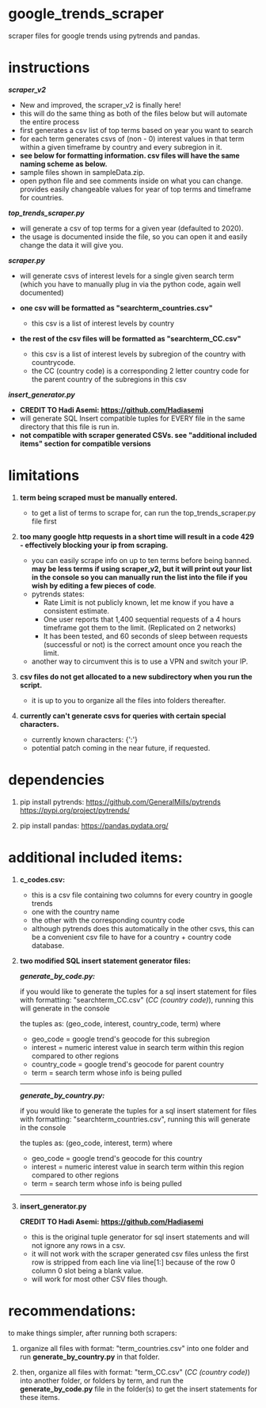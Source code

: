 # google_trends_scraper
scraper files for google trends using pytrends and pandas.


# instructions
***scraper_v2***
* New and improved, the scraper_v2 is finally here! 
* this will do the same thing as both of the files below but will automate the entire process
* first generates a csv list of top terms based on year you want to search
* for each term generates csvs of (non - 0) interest values in that term within a given timeframe by country and every subregion in it.
* **see below for formatting information. csv files will have the same naming scheme as below.**
* sample files shown in sampleData.zip.
* open python file and see comments inside on what you can change. provides easily changeable values for year of top terms and timeframe for countries.

***top_trends_scraper.py***

* will generate a csv of top terms for a given year (defaulted to 2020).
* the usage is documented inside the file, so you can open it and easily change the data it will give you.

***scraper.py***

* will generate csvs of interest levels for a single given search term 
(which you have to manually plug in via the python code, again well documented)

* **one csv will be formatted as "searchterm_countries.csv"**
	* this csv is a list of interest levels by country

* **the rest of the csv files will be formatted as "searchterm_CC.csv"**
	* this csv is a list of interest levels by subregion of the country with countrycode.
	* the CC (country code) is a corresponding 2 letter country code for the parent country of the subregions in this csv

***insert_generator.py***

* **CREDIT TO Hadi Asemi: https://github.com/Hadiasemi**
* will generate SQL Insert compatible tuples for EVERY file in the same directory that this file is run in.
* **not compatible with scraper generated CSVs. see "additional included items" section for compatible versions**

# limitations
1) **term being scraped must be manually entered.** 
	* to get a list of terms to scrape for, can run the top_trends_scraper.py file first

2) **too many google http requests in a short time will result in a code 429 - effectively blocking your ip from scraping.**
	* you can easily scrape info on up to ten terms before being banned. **may be less terms if using scraper_v2, but it will print out your list in the console so you can manually run the list into the file if you wish by editing a few pieces of code**.
	* pytrends states:
		* Rate Limit is not publicly known, let me know if you have a consistent estimate.
		* One user reports that 1,400 sequential requests of a 4 hours timeframe got them to the limit. (Replicated on 2 networks)
		* It has been tested, and 60 seconds of sleep between requests (successful or not) is the correct amount once you reach the limit.
	* another way to circumvent this is to use a VPN and switch your IP.

3) **csv files do not get allocated to a new subdirectory when you run the script.**
	* it is up to you to organize all the files into folders thereafter.

4) **currently can't generate csvs for queries with certain special characters.**
	* currently known characters: {':'}
	* potential patch coming in the near future, if requested.


# dependencies
1) pip install pytrends:
	https://github.com/GeneralMills/pytrends
	https://pypi.org/project/pytrends/

2) pip install pandas:
	https://pandas.pydata.org/


# additional included items:

1) **c_codes.csv:**
	* this is a csv file containing two columns for every country in google trends
	* one with the country name
	* the other with the corresponding country code
	* although pytrends does this automatically in the other csvs, this can be a convenient csv file to have for a country + country code database.

2) **two modified SQL insert statement generator files:**
	
	***generate_by_code.py:***

	if you would like to generate the tuples for a sql insert statement for
	files with formatting: "searchterm_CC.csv" (*CC (country code)*), running this will generate in the console

	the tuples as: (geo_code, interest, country_code, term) where

	* geo_code = google trend's geocode for this subregion
	* interest = numeric interest value in search term within this region compared to other regions
	* country_code = google trend's geocode for parent country
	* term = search term whose info is being pulled
	--------------------------------------------------------------------------------

	***generate_by_country.py:***

	if you would like to generate the tuples for a sql insert statement for
	files with formatting: "searchterm_countries.csv", running this will generate in the console

	the tuples as: (geo_code, interest, term) where

	* geo_code = google trend's geocode for this country
	* interest = numeric interest value in search term within this region compared to other regions
	* term = search term whose info is being pulled
	-------------------------------------------------------------------------------
3) **insert_generator.py**

	**CREDIT TO Hadi Asemi: https://github.com/Hadiasemi**

	* this is the original tuple generator for sql insert statements and will not ignore any rows in a csv.
	* it will not work with the scraper generated csv files unless the first row is stripped from each line
	via line[1:] because of the row 0 column 0 slot being a blank value. 
	* will work for most other CSV files though.


# recommendations:

to make things simpler, after running both scrapers: 

1) organize all files with format: "term_countries.csv" into one folder and run **generate_by_country.py** in that folder.

2) then, organize all files with format: "term_CC.csv" (*CC (country code)*) into another folder, or folders by term,
and run the **generate_by_code.py** file in the folder(s) to get the insert statements for these items.


